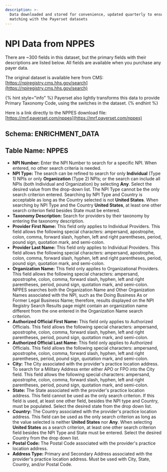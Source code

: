 ```yaml
---
description: >-
  Data downloaded and stored for convenience, updated quarterly to ensure
  matching with the Payerset datasets
---
```


# NPI Data from NPPES

There are \~300 fields in this dataset, but the primary fields with their descriptions are listed below. All fields are available when you purchase any payer data.

The original dataset is available here from CMS: [https://npiregistry.cms.hhs.gov/search](https://npiregistry.cms.hhs.gov/search)

{% hint style="info" %}
Payerset also lightly transforms this data to provide Primary Taxonomy Code, using the switches in the dataset.
{% endhint %}

Here is a link directly to the NPPES download file: [https://mrf.payerset.com/nppes](https://mrf.payerset.com/nppes)

## Schema: ENRICHMENT\_DATA

## Table Name: NPPES

* **NPI Number:** Enter the NPI Number to search for a specific NPI. When entered, no other search criteria is needed.
* **NPI Type:** The search can be refined to search for only **Individual** (Type 1) NPIs or only **Organization** (Type 2) NPIs; or the search can include all NPIs (both Individual and Organization) by selecting **Any**. Select the desired value from the drop-down list. The NPI Type cannot be the only search criterion entered. Searching by NPI Type and Country is acceptable as long as the Country selected is not **United States**. When searching by NPI Type and the Country **United States**, at least one other search criterion field besides State must be entered.
* **Taxonomy Description:** Search for providers by their taxonomy by entering the taxonomy description.
* **Provider First Name:** This field only applies to Individual Providers. This field allows the following special characters: ampersand, apostrophe, colon, comma, forward slash, hyphen, left and right parentheses, period, pound sign, quotation mark, and semi-colon.
* **Provider Last Name:** This field only applies to Individual Providers. This field allows the following special characters: ampersand, apostrophe, colon, comma, forward slash, hyphen, left and right parentheses, period, pound sign, quotation mark, and semi-colon.
* **Organization Name:** This field only applies to Organizational Providers. This field allows the following special characters: ampersand, apostrophe, colon, comma, forward slash, hyphen, left and right parentheses, period, pound sign, quotation mark, and semi-colon. NPPES searches both the Organization Name and Other Organization Names associated with the NPI, such as the Doing Business As or Former Legal Business Name; therefore, results displayed on the NPI Registry Search Results page might contain an organization name different from the one entered in the Organization Name search criterion.
* **Authorized Official First Name:** This field only applies to Authorized Officials. This field allows the following special characters: ampersand, apostrophe, colon, comma, forward slash, hyphen, left and right parentheses, period, pound sign, quotation mark, and semi-colon.
* **Authorized Official Last Name:** This field only applies to Authorized Officials. This field allows the following special characters: ampersand, apostrophe, colon, comma, forward slash, hyphen, left and right parentheses, period, pound sign, quotation mark, and semi-colon.
* **City:** The City associated with the provider's practice location address. To search for a Military Address enter either APO or FPO into the City field. This field allows the following special characters: ampersand, apostrophe, colon, comma, forward slash, hyphen, left and right parentheses, period, pound sign, quotation mark, and semi-colon.
* **State:** The State associated with the provider's practice location address. This field cannot be used as the only search criterion. If this field is used, at least one other field, besides the NPI type and Country, must be populated. Select the desired state from the drop down list.
* **Country:** The Country associated with the provider's practice location address. This field can be used as the only search criterion as long as the value selected is neither **United States** nor **Any**. When selecting **United States** as a search criterion, at least one other search criterion field besides the NPI Type and State must be entered. Select the desired Country from the drop down list.
* **Postal Code:** The Postal Code associated with the provider's practice location address.
* **Address Type:** Primary and Secondary Address associated with the provider's practice location address. Must be used with City, State, Country, and/or Postal Code.

